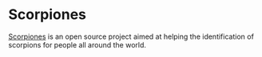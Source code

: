 # Scorpiones

[Scorpiones](scorpiones.org) is an open source project aimed at helping the identification of scorpions for people all around the world.
